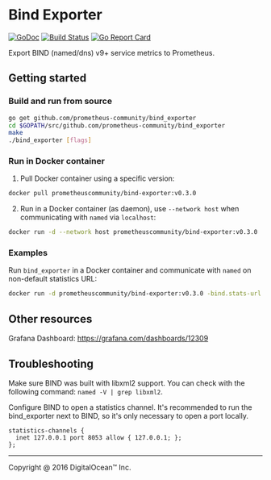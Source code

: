 # Bind Exporter
[![GoDoc](https://godoc.org/github.com/prometheus-community/bind_exporter?status.svg)](https://godoc.org/github.com/prometheus-community/bind_exporter)
[![Build Status](https://circleci.com/gh/prometheus-community/bind_exporter.svg?style=svg)](https://circleci.com/gh/prometheus-community/bind_exporter)
[![Go Report Card](https://goreportcard.com/badge/prometheus-community/bind_exporter)](https://goreportcard.com/report/prometheus-community/bind_exporter)

Export BIND (named/dns) v9+ service metrics to Prometheus.

## Getting started

### Build and run from source
```bash
go get github.com/prometheus-community/bind_exporter
cd $GOPATH/src/github.com/prometheus-community/bind_exporter
make
./bind_exporter [flags]
```

### Run in Docker container

1. Pull Docker container using a specific version:
```bash
docker pull prometheuscommunity/bind-exporter:v0.3.0
```
2. Run in a Docker container (as daemon), use `--network host` when communicating with `named` via `localhost`:
```bash
docker run -d --network host prometheuscommunity/bind-exporter:v0.3.0
```

### Examples

Run `bind_exporter` in a Docker container and communicate with `named` on non-default statistics URL:
```bash
docker run -d prometheuscommunity/bind-exporter:v0.3.0 -bind.stats-url http://<IP/hostname>:8053
```

## Other resources

Grafana Dashboard: https://grafana.com/dashboards/12309

## Troubleshooting

Make sure BIND was built with libxml2 support. You can check with the following
command: `named -V | grep libxml2`.

Configure BIND to open a statistics channel. It's recommended to run the
bind\_exporter next to BIND, so it's only necessary to open a port locally.

```
statistics-channels {
  inet 127.0.0.1 port 8053 allow { 127.0.0.1; };
};
```

---

Copyright @ 2016 DigitalOcean™ Inc.
